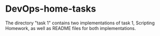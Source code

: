 # DevOps-home-tasks
 The directory "task 1" contains two implementations of task 1, Scripting Homework, as well as README files for both implementations.
